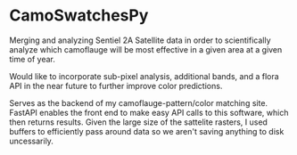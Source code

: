 # CamoSwatchesPy
Merging and analyzing Sentiel 2A Satellite data in order to scientifically analyze which camoflauge will be most effective in a given area at a given time of year.

Would like to incorporate sub-pixel analysis, additional bands, and a flora API in the near future to further improve color predictions.

Serves as the backend of my camoflauge-pattern/color matching site. FastAPI enables the front end to make easy API calls to this software, which then returns results. Given the large size of the sattelite rasters, I used buffers to efficiently pass around data so we aren't saving anything to disk uncessarily. 
